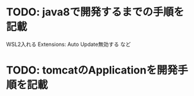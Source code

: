 
# TODO: java8で開発するまでの手順を記載
WSL2入れる
Extensions: Auto Update無効する
など

# TODO: tomcatのApplicationを開発手順を記載
